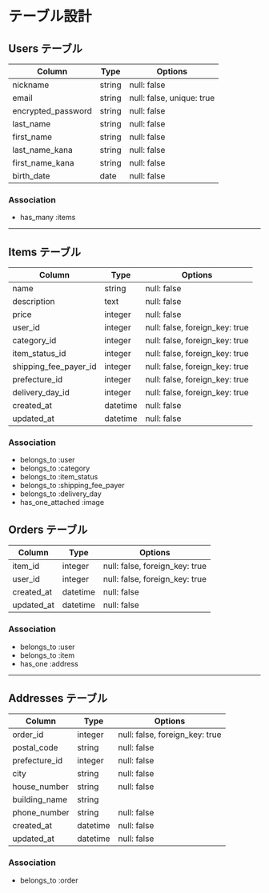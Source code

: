 # テーブル設計

## Users テーブル

| Column              | Type     | Options                   |
|---------------------|----------|---------------------------|
| nickname            | string   | null: false               |
| email               | string   | null: false, unique: true |
| encrypted_password  | string   | null: false               |
| last_name           | string   | null: false               |
| first_name          | string   | null: false               |
| last_name_kana      | string   | null: false               |
| first_name_kana     | string   | null: false               |
| birth_date          | date     | null: false               |


### Association
- has_many :items

---

## Items テーブル

| Column            | Type       | Options                                |
|-------------------|------------|----------------------------------------|
| name              | string     | null: false                            |
| description       | text       | null: false                            |
| price             | integer    | null: false                            |
| user_id           | integer    | null: false, foreign_key: true         |
| category_id       | integer    | null: false, foreign_key: true         |
| item_status_id    | integer    | null: false, foreign_key: true         |
| shipping_fee_payer_id | integer | null: false, foreign_key: true         |
| prefecture_id         | integer    | null: false, foreign_key: true         |
| delivery_day_id   | integer    | null: false, foreign_key: true         |
| created_at        | datetime   | null: false                            |
| updated_at        | datetime   | null: false                            |

### Association
- belongs_to :user
- belongs_to :category
- belongs_to :item_status
- belongs_to :shipping_fee_payer
- belongs_to :delivery_day
- has_one_attached :image

## Orders テーブル

| Column     | Type     | Options                            |
|------------|----------|------------------------------------|
| item_id    | integer  | null: false, foreign_key: true     |
| user_id    | integer  | null: false, foreign_key: true     |
| created_at | datetime | null: false                        |
| updated_at | datetime | null: false                        |

### Association
- belongs_to :user
- belongs_to :item
- has_one :address

---

## Addresses テーブル

| Column         | Type     | Options                            |
|----------------|----------|------------------------------------|
| order_id       | integer  | null: false, foreign_key: true     |
| postal_code    | string   | null: false                        |
| prefecture_id  | integer  | null: false                        |
| city           | string   | null: false                        |
| house_number   | string   | null: false                        |
| building_name  | string   |                                    |
| phone_number   | string   | null: false                        |
| created_at     | datetime | null: false                        |
| updated_at     | datetime | null: false                        |

### Association
- belongs_to :order